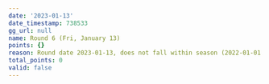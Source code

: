 ```yaml
---
date: '2023-01-13'
date_timestamp: 738533
gg_url: null
name: Round 6 (Fri, January 13)
points: {}
reason: Round date 2023-01-13, does not fall within season (2022-01-01 to 2022-12-30)
total_points: 0
valid: false
---
```

